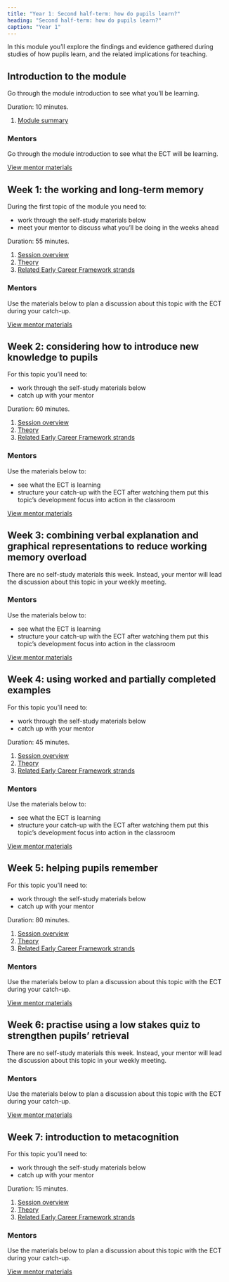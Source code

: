 ```yaml
---
title: "Year 1: Second half-term: how do pupils learn?"
heading: "Second half-term: how do pupils learn?"
caption: "Year 1"
---
```


In this module you’ll explore the findings and evidence gathered during studies of how pupils learn, and the related implications for teaching.

## Introduction to the module

Go through the module introduction to see what you’ll be learning.

Duration: 10 minutes.

1. [Module summary](/teach-first/year-1-how-do-pupils-learn/intro-ect-module-summary)

### Mentors

Go through the module introduction to see what the ECT will be learning.

[View mentor materials](/teach-first/year-1-how-do-pupils-learn/autumn-week-0-mentor-materials)

## Week 1: the working and long-term memory

During the first topic of the module you need to:

- work through the self-study materials below
- meet your mentor to discuss what you’ll be doing in the weeks ahead

Duration: 55 minutes.

1. [Session overview](/teach-first/year-1-how-do-pupils-learn/autumn-week-1-ect-session-overview)
2. [Theory](/teach-first/year-1-how-do-pupils-learn/autumn-week-1-ect-theory)
3. [Related Early Career Framework strands](/teach-first/year-1-how-do-pupils-learn/autumn-week-1-ect-related-early-career-framework-strands)

### Mentors

Use the materials below to plan a discussion about this topic with the ECT during your catch-up.

[View mentor materials](/teach-first/year-1-how-do-pupils-learn/autumn-week-1-mentor-materials)

## Week 2: considering how to introduce new knowledge to pupils

For this topic you’ll need to:

- work through the self-study materials below
- catch up with your mentor

Duration: 60 minutes.

1. [Session overview](/teach-first/year-1-how-do-pupils-learn/autumn-week-2-ect-session-overview)
2. [Theory](/teach-first/year-1-how-do-pupils-learn/autumn-week-2-ect-theory)
3. [Related Early Career Framework strands](/teach-first/year-1-how-do-pupils-learn/autumn-week-2-ect-related-early-career-framework-strands)

### Mentors

Use the materials below to:

- see what the ECT is learning
- structure your catch-up with the ECT after watching them put this topic’s development focus into action in the classroom

[View mentor materials](/teach-first/year-1-how-do-pupils-learn/autumn-week-2-mentor-materials)

## Week 3: combining verbal explanation and graphical representations to reduce working memory overload

There are no self-study materials this week. Instead, your mentor will lead the discussion about this topic in your weekly meeting.


### Mentors

Use the materials below to:

- see what the ECT is learning
- structure your catch-up with the ECT after watching them put this topic’s development focus into action in the classroom

[View mentor materials](/teach-first/year-1-how-do-pupils-learn/autumn-week-3-mentor-materials)

## Week 4: using worked and partially completed examples

For this topic you’ll need to:

- work through the self-study materials below
- catch up with your mentor

Duration: 45 minutes.

1. [Session overview](/teach-first/year-1-how-do-pupils-learn/autumn-week-4-ect-session-overview)
2. [Theory](/teach-first/year-1-how-do-pupils-learn/autumn-week-4-ect-theory)
3. [Related Early Career Framework strands](/teach-first/year-1-how-do-pupils-learn/autumn-week-4-ect-related-early-career-framework-strands)

### Mentors

Use the materials below to:

- see what the ECT is learning
- structure your catch-up with the ECT after watching them put this topic’s development focus into action in the classroom

[View mentor materials](/teach-first/year-1-how-do-pupils-learn/autumn-week-4-mentor-materials)

## Week 5: helping pupils remember

For this topic you’ll need to:

- work through the self-study materials below
- catch up with your mentor

Duration: 80 minutes.

1. [Session overview](/teach-first/year-1-how-do-pupils-learn/autumn-week-5-ect-session-overview)
2. [Theory](/teach-first/year-1-how-do-pupils-learn/autumn-week-5-ect-theory)
3. [Related Early Career Framework strands](/teach-first/year-1-how-do-pupils-learn/autumn-week-5-ect-related-early-career-framework-strands)

### Mentors

Use the materials below to plan a discussion about this topic with the ECT during your catch-up.

[View mentor materials](/teach-first/year-1-how-do-pupils-learn/autumn-week-5-mentor-materials)

## Week 6: practise using a low stakes quiz to strengthen pupils’ retrieval

There are no self-study materials this week. Instead, your mentor will lead the discussion about this topic in your weekly meeting.


### Mentors

Use the materials below to plan a discussion about this topic with the ECT during your catch-up.

[View mentor materials](/teach-first/year-1-how-do-pupils-learn/autumn-week-6-mentor-materials)

## Week 7: introduction to metacognition

For this topic you’ll need to:

- work through the self-study materials below
- catch up with your mentor

Duration: 15 minutes.

1. [Session overview](/teach-first/year-1-how-do-pupils-learn/autumn-week-7-ect-session-overview)
2. [Theory](/teach-first/year-1-how-do-pupils-learn/autumn-week-7-ect-theory)
3. [Related Early Career Framework strands](/teach-first/year-1-how-do-pupils-learn/autumn-week-7-ect-related-early-career-framework-strands)

### Mentors

Use the materials below to plan a discussion about this topic with the ECT during your catch-up.

[View mentor materials](/teach-first/year-1-how-do-pupils-learn/autumn-week-7-mentor-materials)
